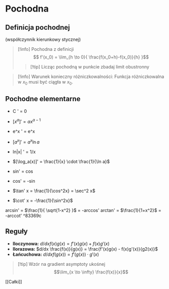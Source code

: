 # Pochodna
## Definicja pochodnej
(współczynnik kierunkowy stycznej)
>[!info] Pochodna z definicji
$$ f'(x_0) = \lim_{h \to 0}{ \frac{f(x_0+h)-f(x_0)}{h} }$$
>>[!tip] Licząc pochodną w punkcie zbadaj limit obustronny


>[!info] Warunek konieczny różniczkowalności:
>Funkcja różniczkowalna w $x_0$ musi być ciągła w $x_0$.
## Pochodne elementarne
- C ' = 0
- $[x^a] '= a x^{a-1}$ 
- e^x ' = e^x 
- $[a^x] ' = a^x \ln a$
- ln|x| ' = 1/x
- $[\log_a(x)]' = \frac{1}{x} \cdot \frac{1}{\ln a}$

- sin' = cos
- cos' = -sin
- $\tan' x = \frac{1}{\cos^2x} = \sec^2 x$
- $\cot' x = -\frac{1}{\sin^2x}$

arcsin' = $\frac{1}{ \sqrt{1-x^2} }$ = -arccos'
arctan' = $\frac{1}{1+x^2}$ = -arccot' ^83369c
## Reguły
- **Iloczynowa:** $d/dx f(x)g(x) = f'(x)g(x) + f(x)g'(x)$
- **Ilorazowa:** $d/dx \frac{f(x)}{g(x)} = \frac{f'(x)g(x) - f(x)g'(x)}{g2(x)}$
- **Łańcuchowa:** $d/dx f( g(x) ) = f'( g(x) ) \cdot g'(x)$

>[!tip] Wzór na gradient asymptoty ukośnej
>$$\lim_{x \to \infty} \frac{f(x)}{x}$$


[[Całki]]